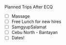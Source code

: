 Planned Trips After ECQ

 - [ ] Massage 
 - [ ] Free Lunch for new hires
 - [ ] SamgyupSalamat
 - [ ] Cebu North - Bantayan
 - [ ] Dates!
